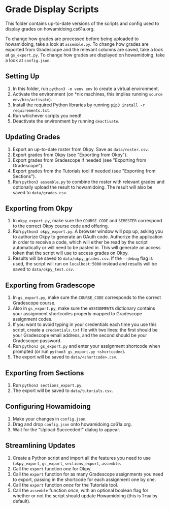 # Grade Display Scripts
This folder contains up-to-date versions of the scripts and config used to display grades on howamidoing.cs61a.org.

To change how grades are processed before being uploaded to howamidoing, take a look at `assemble.py`. To change how grades are exported from Gradescope and the relevant columns are saved, take a look at `gs_export.py`. To change how grades are displayed on howamidoing, take a look at `config.json`.

## Setting Up
1. In this folder, run `python3 -m venv env` to create a virtual environment.
2. Activate the environment (on \*nix machines, this implies running `source env/bin/activate`).
3. Install the required Python libraries by running `pip3 install -r requirements.txt`.
4. Run whichever scripts you need!
5. Deactivate the environment by running `deactivate`.

## Updating Grades
1. Export an up-to-date roster from Okpy. Save as `data/roster.csv`.
2. Export grades from Okpy (see "Exporting from Okpy").
3. Export grades from Gradescope if needed (see "Exporting from Gradescope").
4. Export grades from the Tutorials tool if needed (see "Exporting from Sections").
4. Run `python3 assemble.py` to combine the roster with relevant grades and optionally upload the result to howamidoing. The result will also be saved to `data/grades.csv`.

## Exporting from Okpy
1. In `okpy_export.py`, make sure the `COURSE_CODE` and `SEMESTER` correspond to the correct Okpy course code and offering.
2. Run `python3 okpy_export.py`. A browser window will pop up, asking you to authorize Okpy to generate an OAuth code. Authorize the application in order to receive a code, which will either be read by the script automatically or will need to be pasted in. This will generate an access token that the script will use to access grades on Okpy.
3. Results will be saved to `data/okpy_grades.csv`. If the `--debug` flag is used, the script will run on `localhost:5000` instead and results will be saved to `data/okpy_test.csv`.

## Exporting from Gradescope
1. In `gs_export.py`, make sure the `COURSE_CODE` corresponds to the correct Gradescope course.
2. Also in `gs_export.py`, make sure the `ASSIGNMENTS` dictionary contains your assignment shortcodes properly mapped to Gradescope assignment codes.
3. If you want to avoid typing in your credentials each time you use this script, create a `credentials.txt` file with two lines: the first should be your Gradescope email address, and the second should be your Gradescope password.
4. Run `python3 gs_export.py` and enter your assignment shortcode when prompted (or run `python3 gs_export.py <shortcode>`).
5. The export will be saved to `data/<shortcode>.csv`.

## Exporting from Sections
1. Run `python3 sections_export.py`.
2. The export will be saved to `data/tutorials.csv`.

## Configuring Howamidoing
1. Make your changes in `config.json`.
2. Drag and drop `config.json` onto howamidoing.cs61a.org.
3. Wait for the "Upload Succeeded!" dialog to appear.

## Streamlining Updates
1. Create a Python script and import all the features you need to use (`okpy_export`, `gs_export`, `sections_export`, `assemble`.
2. Call the `export` function *one* for Okpy.
3. Call the `export` function for as many Gradescope assignments you need to export, passing in the shortcode for each assignment one by one.
4. Call the `export` function *once* for the Tutorials tool.
5. Call the `assemble` function *once*, with an optional boolean flag for whether or not the script should update Howamidoing (this is `True` by default).

